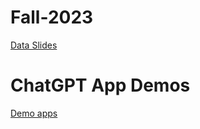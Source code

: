 # Fall-2023

[Data Slides](https://docs.google.com/presentation/d/1jgMy9debO-qL7tattfIWuWDmUeByrlxsKDopw7wnhjs/edit?usp=sharing)


# ChatGPT App Demos
[Demo apps](https://izaacmartinez27.github.io/Fall-2023/)


